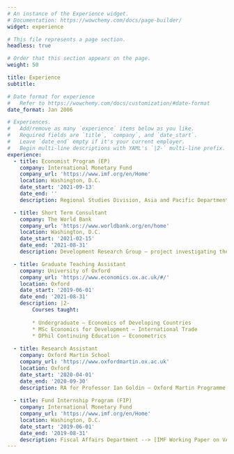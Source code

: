 ```yaml
---
# An instance of the Experience widget.
# Documentation: https://wowchemy.com/docs/page-builder/
widget: experience

# This file represents a page section.
headless: true

# Order that this section appears on the page.
weight: 50

title: Experience
subtitle:

# Date format for experience
#   Refer to https://wowchemy.com/docs/customization/#date-format
date_format: Jan 2006

# Experiences.
#   Add/remove as many `experience` items below as you like.
#   Required fields are `title`, `company`, and `date_start`.
#   Leave `date_end` empty if it's your current employer.
#   Begin multi-line descriptions with YAML's `|2-` multi-line prefix.
experience:
  - title: Economist Program (EP)
    company: International Monetary Fund
    company_url: 'https://www.imf.org/en/Home'
    location: Washington, D.C. 
    date_start: '2021-09-13'
    date_end: ''
    description: Regional Studies Division, Asia and Pacific Department

  - title: Short Term Consultant
    company: The World Bank
    company_url: 'https://www.worldbank.org/en/home'
    location: Washington, D.C. 
    date_start: '2021-02-15'
    date_end: '2021-08-31'
    description: Development Research Group — project investigating the impacts of industrial robotics on developing countries.

  - title: Graduate Teaching Assistant
    company: University of Oxford
    company_url: 'https://www.economics.ox.ac.uk/#/'
    location: Oxford
    date_start: '2019-06-01'
    date_end: '2021-08-31'
    description: |2-
        Courses taught:
        
        * Undergraduate — Economics of Developing Countries
        * MSc Economics for Development — International Trade
        * DPhil Continuing Education — Econometrics
        
  - title: Research Assistant
    company: Oxford Martin School
    company_url: 'https://www.oxfordmartin.ox.ac.uk'
    location: Oxford
    date_start: '2020-04-01'
    date_end: '2020-09-30'
    description: RA for Professor Ian Goldin — Oxford Martin Programme on Technological and Economic Change
        
  - title: Fund Internship Program (FIP)
    company: International Monetary Fund
    company_url: 'https://www.imf.org/en/Home'
    location: Washington, D.C.
    date_start: '2019-06-01'
    date_end: '2019-08-31'
    description: Fiscal Affairs Department --> [IMF Working Paper on VAT pass-through](https://www.imf.org/en/Publications/WP/Issues/2021/03/05/The-Role-of-Market-Structure-and-Timing-in-Determining-VAT-Pass-Through-50113)
---
```

